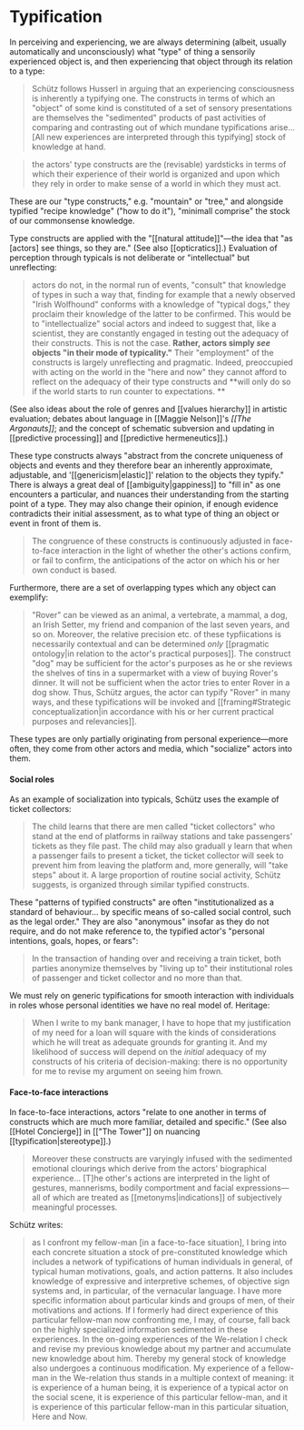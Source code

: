 # Typification

In perceiving and experiencing, we are always determining (albeit, usually automatically and unconsciously) what "type" of thing a sensorily experienced object is, and then experiencing that object through its relation to a type:

> Schütz follows Husserl in arguing that an experiencing consciousness is inherently a typifying one. The constructs in terms of which an "object" of some kind is constituted of a set of sensory presentations are themselves the "sedimented" products of past activities of comparing and contrasting out of which mundane typifications arise... [All new experiences are interpreted through this typifying] stock of knowledge at hand.

>the actors' type constructs are the (revisable) yardsticks in terms of which their experience of their world is organized and upon which they rely in order to make sense of a world in which they must act.

These are our "type constructs," e.g. "mountain" or "tree," and alongside typified "recipe knowledge" ("how to do it"), "minimall comprise" the stock of our commonsense knowledge.

Type constructs are applied with the "[[natural attitude]]"—the idea that "as [actors] see things, so they are." (See also [[opticratics]].) Evaluation of perception through typicals is not deliberate or "intellectual" but unreflecting:

> actors do not, in the normal run of events, "consult" that knowledge of types in such a way that, finding for example that a newly observed "Irish Wolfhound" conforms with a knowledge of "typical dogs," they proclaim their knowledge of the latter to be confirmed. This would be to "intellectualize" social actors and indeed to suggest that, like a scientist, they are constantly engaged in testing out the adequacy of their constructs. This is not the case. **Rather, actors simply _see_ objects "in their mode of typicality."** Their "employment" of the constructs is largely unreflecting and pragmatic. Indeed, preoccupied with acting on the world in the "here and now" they cannot afford to reflect on the adequacy of their type constructs and **will only do so if the world starts to run counter to expectations. **

(See also ideas about the role of genres and [[values hierarchy]] in artistic evaluation; debates about language in [[Maggie Nelson]]'s _[[_The Argonauts_]]_; and the concept of schematic subversion and updating in [[predictive processing]] and [[predictive hermeneutics]].)

These type constructs always "abstract from the concrete uniqueness of objects and events and they therefore bear an inherently approximate, adjustable, and '[[genericism|elastic]]' relation to the objects they typify." There is always a great deal of [[ambiguity|gappiness]] to "fill in" as one encounters a particular, and nuances their understanding from the starting point of a type. They may also change their opinion, if enough evidence contradicts their initial assessment, as to what type of thing an object or event in front of them is. 

> The congruence of these constructs is continuously adjusted in face-to-face interaction in the light of whether the other's actions confirm, or fail to confirm, the anticipations of the actor on which his or her own conduct is based.

Furthermore, there are a set of overlapping types which any object can exemplify:

> "Rover" can be viewed as an animal, a vertebrate, a mammal, a dog, an Irish Setter, my friend and companion of the last seven years, and so on. Moreover, the relative precision etc. of these typfiications is necessarily contextual and can be determined _only_ [[pragmatic ontology|in relation to the actor's practical purposes]]. The construct "dog" may be sufficient for the actor's purposes as he or she reviews the shelves of tins in a supermarket with a view of buying Rover's dinner. It will not be sufficient when the actor tries to enter Rover in a dog show. Thus, Schütz argues, the actor can typify "Rover" in many ways, and these typifications will be invoked and [[framing#Strategic conceptualization|in accordance with his or her current practical purposes and relevancies]].

These types are only partially originating from personal experience—more often, they come from other actors and media, which "socialize" actors into them. 

#### Social roles

As an example of socialization into typicals, Schütz uses the example of ticket collectors:

> The child learns that there are men called "ticket collectors" who stand at the end of platforms in railway stations and take passengers' tickets as they file past. The child may also graduall y learn that when a passenger fails to present a ticket, the ticket collector will seek to prevent him from leaving the platform and, more generally, will "take steps" about it. A large proportion of routine social activity, Schütz suggests, is organized through similar typified constructs.

These "patterns of typified constructs" are often "institutionalized as a standard of behaviour... by specific means of so-called social control, such as the legal order." They are also "anonymous" insofar as they do not require, and do not make reference to, the typified actor's "personal intentions, goals, hopes, or fears":

> In the transaction of handing over and receiving a train ticket, both parties anonymize themselves by "living up to" their institutional roles of passenger and ticket collector and no more than that.

We must rely on generic typifications for smooth interaction with individuals in roles whose personal identities we have no real model of. Heritage:

> When I write to my bank manager, I have to hope that my justification of my need for a loan will square with the kinds of considerations which he will treat as adequate grounds for granting it. And my likelihood of success will depend on the _initial_ adequacy of my constructs of his criteria of decision-making: there is no opportunity for me to revise my argument on seeing him frown.

#### Face-to-face interactions

In face-to-face interactions, actors "relate to one another in terms of constructs which are much more familiar, detailed and specific." (See also [[Hotel Concierge]] in [["The Tower"]] on nuancing [[typification|stereotype]].) 

> Moreover these constructs are varyingly infused with the sedimented emotional clourings which derive from the actors' biographical experience... [T]he other's actions are interpreted in the light of gestures, mannerisms, bodily comportment and facial expressions—all of which are treated as [[metonyms|indications]] of subjectively meaningful processes.

Schütz writes:

> as I confront my fellow-man [in a face-to-face situation], I bring into each concrete situation a stock of pre-constituted knowledge which includes a network of typifications of human individuals in general, of typical human motivations, goals, and action patterns. It also includes knowledge of expressive and interpretive schemes, of objective sign systems and, in particular, of the vernacular language. I have more specific information about particular kinds and groups of men, of their motivations and actions. If I formerly had direct experience of this particular fellow-man now confronting me, I may, of course, fall back on the highly specialized information sedimented in these experiences. In the on-going experiences of the We-relation I check and revise my previous knowledge about my partner and accumulate new knowledge about him. Thereby my general stock of knowledge also undergoes a continuous modification. My experience of a fellow-man in the We-relation thus stands in a multiple context of meaning: it is experience of a human being, it is experience of a typical actor on the social scene, it is experience of this particular fellow-man, and it is experience of this particular fellow-man in this particular situation, Here and Now.